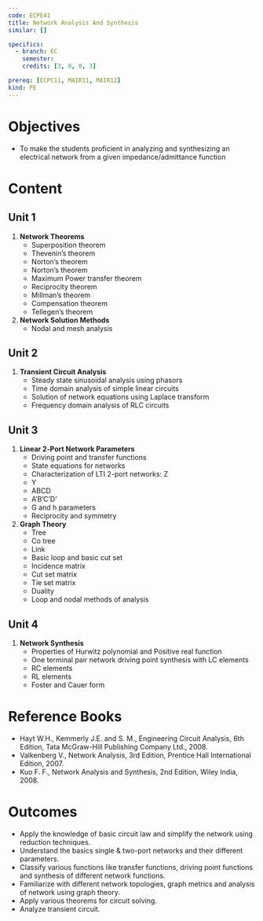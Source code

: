 ```yaml
---
code: ECPE41
title: Network Analysis And Synthesis
similar: []

specifics:
  - branch: EC
    semester: 
    credits: [3, 0, 0, 3]

prereq: [ECPC11, MAIR11, MAIR12]
kind: PE
---
```


# Objectives

- To make the students proficient in analyzing and synthesizing an electrical network from a given impedance/admittance function

# Content

## Unit 1

1. **Network Theorems**
   - Superposition theorem
   - Thevenin’s theorem
   - Norton’s theorem
   - Norton’s theorem
   - Maximum Power transfer theorem
   - Reciprocity theorem
   - Millman’s theorem
   - Compensation theorem
   - Tellegen’s theorem
2. **Network Solution Methods**
   - Nodal and mesh analysis

## Unit 2

1. **Transient Circuit Analysis**
   - Steady state sinusoidal analysis using phasors
   - Time domain analysis of simple linear circuits
   - Solution of network equations using Laplace transform
   - Frequency domain analysis of RLC circuits

## Unit 3

1. **Linear 2‐Port Network Parameters**
   - Driving point and transfer functions
   - State equations for networks
   - Characterization of LTI 2-port networks: Z
   - Y
   - ABCD
   - A’B’C’D’
   - G and h parameters
   - Reciprocity and symmetry
2. **Graph Theory**
   - Tree
   - Co tree
   - Link
   - Basic loop and basic cut set
   - Incidence matrix
   - Cut set matrix
   - Tie set matrix
   - Duality
   - Loop and nodal methods of analysis

## Unit 4

1. **Network Synthesis**
   - Properties of Hurwitz polynomial and Positive real function
   - One terminal pair network driving point synthesis with LC elements
   - RC elements
   - RL elements
   - Foster and Cauer form

# Reference Books

- Hayt W.H., Kemmerly J.E. and S. M., Engineering Circuit Analysis, 6th Edition, Tata McGraw-Hill Publishing Company Ltd., 2008.
- Valkenberg V., Network Analysis, 3rd Edition, Prentice Hall International Edition, 2007.
- Kuo F. F., Network Analysis and Synthesis, 2nd Edition, Wiley India, 2008.

# Outcomes

- Apply the knowledge of basic circuit law and simplify the network using reduction techniques.
- Understand the basics single & two-port networks and their different parameters.
- Classify various functions like transfer functions, driving point functions and synthesis of different network functions.
- Familiarize with different network topologies, graph metrics and analysis of network using graph theory.
- Apply various theorems for circuit solving.
- Analyze transient circuit.
